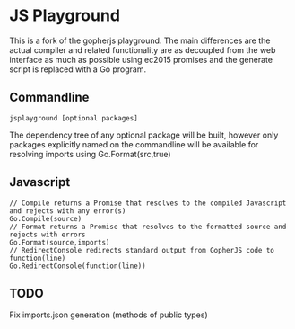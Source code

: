 # JS Playground

This is a fork of the gopherjs playground. The main differences are the actual compiler and related functionality are as decoupled from the web interface as much as possible using ec2015 promises and the generate script is replaced with a Go program.

## Commandline

    jsplayground [optional packages]

The dependency tree of any optional package will be built, however only packages explicitly named on the commandline will be available for resolving imports using Go.Format(src,true)

## Javascript

    // Compile returns a Promise that resolves to the compiled Javascript and rejects with any error(s)
    Go.Compile(source)
    // Format returns a Promise that resolves to the formatted source and rejects with errors
    Go.Format(source,imports)
    // RedirectConsole redirects standard output from GopherJS code to function(line)
    Go.RedirectConsole(function(line))

## TODO

Fix imports.json generation (methods of public types)
